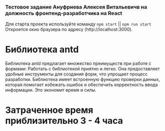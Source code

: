 ### Тестовое задание Ануфриева Алексея Витальевичв на должность фронтенд-разработчика на React

Для старта проекта используйте команду `npm start` || `npm run start`
Откроется окно браузера по адресу (http://localhost:3000).

# Библиотека antd

Библиотека antd предлагает множество преимуществ при работе с формами:
Работать с библиотекой приятно и легко. 
Она предоставляет удобные инструменты для создания форм, что упрощает процесс разработки.
Библиотека имеет встроенную функцию проверки данных, которая помогает избежать ошибок и обеспечить корректность ввода информации. 
Это экономит время и силы.

# Затраченное время приблизительно 3 - 4 часа